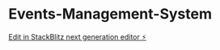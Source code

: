 # Events-Management-System

[Edit in StackBlitz next generation editor ⚡️](https://stackblitz.com/~/github.com/vijaytech0102/Events-Management-System)